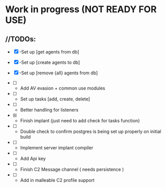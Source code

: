 # Work in progress (NOT READY FOR USE)

## //TODOs: 

- [X] -Set up [get agents from db]
- [X] -Set up [create agents to db]
- [X] -Set up [remove {all} agents from db]
- [ ] - Add AV evasion + common use modules
- [ ] - Set up tasks [add, create, delete]
- [ ] - Better handling for listeners
- [X] - Finish implant (just need to add check for tasks function)
- [ ] - Double check to confirm postgres is being set up properly on initial build
- [ ] - Implement server implant compiler
- [ ] - Add Api key 

- [ ] - Finish C2 Message channel ( needs persistence )
- [ ] - Add in malleable C2 profile support



